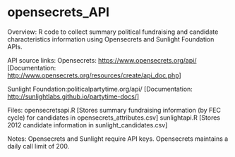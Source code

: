 opensecrets_API
============

Overview:
R code to collect summary political fundraising and candidate characteristics information using Opensecrets and Sunlight Foundation APIs.

API source links:
Opensecrets: https://www.opensecrets.org/api/
[Documentation: http://www.opensecrets.org/resources/create/api_doc.php]

Sunlight Foundation:politicalpartytime.org/api/ 
[Documentation: http://sunlightlabs.github.io/partytime-docs/]

Files:
opensecretsapi.R [Stores summary fundraising information (by FEC cycle) for candidates in opensecrets_attributes.csv]
sunlightapi.R [Stores 2012 candidate information in sunlight_candidates.csv]

Notes: Opensecrets and Sunlight require API keys. Opensecrets maintains a daily call limit of 200. 

